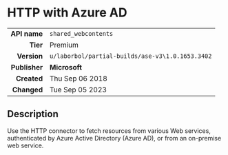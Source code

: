 # HTTP with Azure AD
| | |
|-:|-|
|**API name**|`shared_webcontents`|
|**Tier**|Premium|
|**Version**|`u/laborbol/partial-builds/ase-v3\1.0.1653.3402`|
|**Publisher**|**Microsoft**|
|**Created**|Thu Sep 06 2018|
|**Changed**|Tue Sep 05 2023|

## Description
Use the HTTP connector to fetch resources from various Web services, authenticated by Azure Active Directory (Azure AD), or from an on-premise web service.
